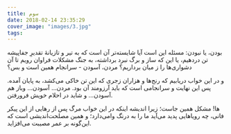 ```yaml
---
title: سوم
date: 2018-02-14 23:35:29
cover_image: "images/3.jpg"
tags:
---
```

بودن، یا نبودن: مسئله این است
آیا شایسته‌تر آن است که به تیر و تازیانهٔ تقدیرِ جفاپیشه تن دردهیم،
یا این که ساز و برگ نبرد برداشته، به جنگ مشکلات فراوان رویم
تا آن دشواری‌ها را ز میان برداریم؟
مردن، آسودن - سرانجام همین است و بس؟

و در این خواب دریابیم که رنج‌ها و هزاران زجری که این تن خاکی می‌کشد، به پایان آمده.
پس این نهایت و سرانجامی است که باید آرزومند آن بود.
مردن… آسودن… وباز هم آسودن… و شاید در احلام خویش فرورفتن.

ها! مشکل همین جاست؛ زیرا اندیشه اینکه در این خواب مرگ
پس از رهایی از این پیکر فانی، چه رویاهایی پدید می‌آید
ما را به درنگ وامی‌دارد؛ و همین مصلحت‌اندیشی است
که این‌گونه بر عمر مصیبت می‌افزاید.
